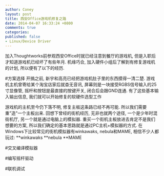 ```yaml
---
author: Coney
layout: post
title: 西安Office游戏机修复之路
date: 2014-04-07 16:33:24 +0800
comments: true
categories:
published: false
- Linux/Device Driver
---
```


加入Thoughtworks前参观西安Office时就已经注意到餐厅的游戏机, 但是入职后才知道游戏机已经坏了有些年月. 机缘巧合, 加入硬件小组后了解到有修复游戏机的计划, 所以便有了以下的经历.

#方案选择
开搞之前, 新宇和高亮已经把游戏机肚子里的东西摸得一清二楚. 游戏机主机曾寄给某个淘宝店家后就杳无音讯, 屏幕则是一块接受RGBS信号输入的25寸显像管, 摇杆和按钮是最直接的按键开关, 闭合后会跟GND连通. 有了这些基本输入输出信息, 我们就可以开始修复的软硬件选型工作

游戏机的主机至今仍下落不明, 修复主板这条路已经不再可能. 所以我们需要重"造"一个主板出来. 回想下曾经的街机经历, 无非也就两个途径, 一个是少年时混街机厅, 另一个就是通过电脑上的模拟器. 重买一个街机主板放进去肯定不是我们想要的方案, 所以我们确定的基本思路就是通过PC主机+模拟器的方式.
在Windows下比较常见的街机模拟器有winkawaks, nebula和MAME, 相信不少人都玩过:
**winkawaks
**nebula
**MAME



#交叉编译模拟器

#编写摇杆驱动

#联机调试

